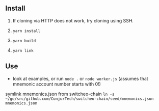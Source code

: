 ## Install

1. If cloning via HTTP does not work, try cloning using SSH.

2. `yarn install`

3. `yarn build`

4. `yarn link`

## Use
- look at examples, or run `node .` or `node worker.js` (assumes that mnemonic account number starts with 0!)

symlink mnemonics.json from switcheo-chain
`ln -s ~/go/src/github.com/ConjurTech/switcheo-chain/seed/mnemonics.json mnemonics.json`

